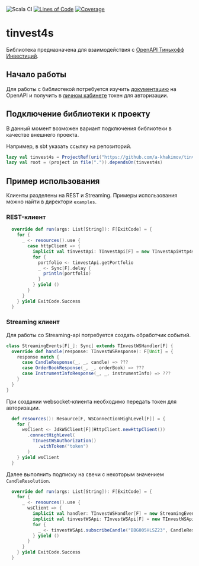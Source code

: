 ![Scala CI](https://github.com/a-khakimov/tinvest4s/workflows/Scala%20CI/badge.svg?branch=main)
[![Lines of Code](https://sonarcloud.io/api/project_badges/measure?project=a-khakimov_tinvest4s&metric=ncloc)](https://sonarcloud.io/dashboard?id=a-khakimov_tinvest4s)
[![Coverage](https://sonarcloud.io/api/project_badges/measure?project=a-khakimov_tinvest4s&metric=coverage)](https://sonarcloud.io/dashboard?id=a-khakimov_tinvest4s)

# tinvest4s

Библиотека предназначена для взаимодействия с [ОpenAPI Тинькофф Инвестиций](https://tinkoffcreditsystems.github.io/invest-openapi/).

## Начало работы

Для работы с библиотекой потребуется изучить [документацию](https://tinkoffcreditsystems.github.io/invest-openapi/) на ОpenAPI и получить в [личном кабинете](https://www.tinkoff.ru/invest/) токен для авторизации.

## Подключение библиотеки к проекту

В данный момент возможен вариант подключения библиотеки в качестве внешнего проекта.

Например, в sbt указать ссылку на репозиторий. 

```scala
lazy val tinvest4s = ProjectRef(uri("https://github.com/a-khakimov/tinvest4s.git#branch"), "tinvest4s")
lazy val root = (project in file(".")).dependsOn(tinvest4s)
```

## Пример использования

Клиенты разделены на REST и Streaming. Примеры использования можно найти в директори `examples`.

### REST-клиент

```scala
  override def run(args: List[String]): F[ExitCode] = {
    for {
      _ <- resources().use {
        case httpClient => {
          implicit val tinvestApi: TInvestApi[F] = new TInvestApiHttp4s[F](httpClient, "token")
          for {
            portfolio <- tinvestApi.getPortfolio
            _ <- Sync[F].delay {
              println(portfolio)
            }
          } yield ()
        }
      }
    } yield ExitCode.Success
  }
```

### Streaming клиент

Для работы со Streaming-api потребуется создать обработчик событий.
 
```scala
class StreamingEvents[F[_]: Sync] extends TInvestWSHandler[F] {
  override def handle(response: TInvestWSResponse): F[Unit] = {
    response match {
      case CandleResponse(_, _, candle) => ???
      case OrderBookResponse(_, _, orderBook) => ???
      case InstrumentInfoResponse(_, _, instrumentInfo) => ???
    }
  }
}
```

При создании websocket-клиента необходимо передать токен для авторизации.

```scala
  def resources(): Resource[F, WSConnectionHighLevel[F]] = {
    for {
      wsClient <- JdkWSClient[F](HttpClient.newHttpClient())
        .connectHighLevel(
          TInvestWSAuthorization()
            .withToken("token")
        )
    } yield wsClient
  }
```

Далее выполнить подписку на свечи с некоторым значением `CandleResolution`.

```scala
  override def run(args: List[String]): F[ExitCode] = {
    for {
      _ <- resources().use {
        wsClient => {
          implicit val handler: TInvestWSHandler[F] = new StreamingEvents[F]()
          implicit val tinvestWSApi: TInvestWSApi[F] = new TInvestWSApiHttp4s[F](wsClient, handler)
          for {
            _ <- tinvestWSApi.subscribeCandle("BBG005HLSZ23", CandleResolution.`1min`)
          } yield ()
        }
      }
    } yield ExitCode.Success
  }
```

